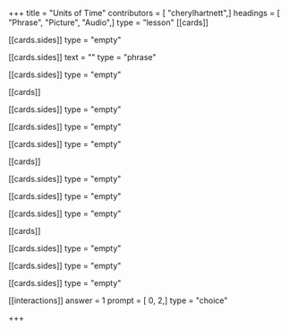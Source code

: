 +++
title = "Units of Time"
contributors = [ "cherylhartnett",]
headings = [ "Phrase", "Picture", "Audio",]
type = "lesson"
[[cards]]

[[cards.sides]]
type = "empty"

[[cards.sides]]
text = ""
type = "phrase"

[[cards.sides]]
type = "empty"

[[cards]]

[[cards.sides]]
type = "empty"

[[cards.sides]]
type = "empty"

[[cards.sides]]
type = "empty"

[[cards]]

[[cards.sides]]
type = "empty"

[[cards.sides]]
type = "empty"

[[cards.sides]]
type = "empty"

[[cards]]

[[cards.sides]]
type = "empty"

[[cards.sides]]
type = "empty"

[[cards.sides]]
type = "empty"

[[interactions]]
answer = 1
prompt = [ 0, 2,]
type = "choice"

+++
